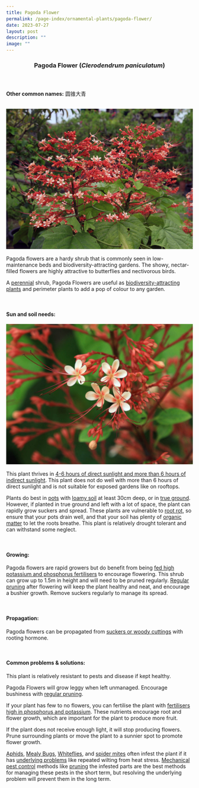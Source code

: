 ```yaml
---
title: Pagoda Flower
permalink: /page-index/ornamental-plants/pagoda-flower/
date: 2023-07-27
layout: post
description: ""
image: ""
---
```

<header> 
	<h3>Pagoda Flower (<em>Clerodendrum paniculatum</em>)</h3> 
</header> 
 
<section> 
	<p><strong>Other common names:</strong> 圆锥大青</p> 
	<br> 
</section> 
 
<section>
	<img title="Pagoda flowers in full bloom. Photo by Victoria Lim." src="/images/Plants/pagodaflower%20(1)_victorialim.jpg">
	<p>Pagoda flowers are a hardy shrub that is commonly seen in low-maintenance beds and biodiversity-attracting gardens. The showy, nectar-filled flowers are highly attractive to butterflies and nectivorous birds.</p>
	<p>A <a href="/learn-more-about-gardening/glossary/#p">perennial</a> shrub, Pagoda Flowers are useful as <a href="/page-index/glossary/biodiversity-attracting-plants/">biodiversity-attracting plants</a> and perimeter plants to add a pop of colour to any garden.</p><p>
	 <br> 
</p></section> 
 
<section> 
  <h4>Sun and soil needs:</h4>
	<img title="A close up of pagoda flowers. photo by Victoria Lim." src="/images/Plants/pagodaflower%20(2)_victorialim.jpg">
   <p>This plant thrives in <a href="/page-index/horticulture-techniques/gauging-light/">4-6 hours of direct sunlight and more than 6 hours of indirect sunlight</a>. This plant does not do well with more than 6 hours of direct sunlight and is not suitable for exposed gardens like on rooftops.</p> 
	<p>Plants do best in <a href="/page-index/horticulture-techniques/planting-in-containers/">pots</a> with <a href="/page-index/horticulture-techniques/soil/">loamy soil</a> at least 30cm deep, or in <a href="/page-index/horticulture-techniques/true-ground/">true ground</a>. However, if planted in true ground and left with a lot of space, the plant can rapidly grow suckers and spread. These plants are vulnerable to <a href="/page-index/plant-problems/root-rot/">root rot</a>, so ensure that your pots drain well, and that your soil has plenty of <a href="/page-index/horticulture-techniques/soil-amendments/">organic matter</a> to let the roots breathe. This plant is relatively drought tolerant and can withstand some neglect.</p> 
	<br>
</section>

<section> 
  <h4>Growing:</h4> 
	<p>Pagoda flowers are rapid growers but do benefit from being <a href="/page-index/horticulture-techniques/fertilising/">fed high potassium and phosphorus fertilisers</a> to encourage flowering. This shrub can grow up to 1.5m in height and will need to be pruned regularly. <a href="/page-index/horticulture-techniques/pruning/">Regular pruning</a> after flowering will keep the plant healthy and neat, and encourage a bushier growth. Remove suckers regularly to manage its spread.</p> 
	<br> 
</section> 

<section> 
  <h4>Propagation:</h4> 
	<p>Pagoda flowers can be propagated from <a href="/page-index/horticulture-techniques/propagating-by-division/">suckers or </a><a href="/page-index/horticulture-techniques/propagating-by-cuttings/">woody cuttings</a> with rooting hormone.</p> 
	<br> 
</section> 
 
<section> 
  <h4>Common problems &amp; solutions:</h4> 
	<p>This plant is relatively resistant to pests and disease if kept healthy.</p>
		<p>Pagoda Flowers will grow leggy when left unmanaged. Encourage bushiness with <a href="/page-index/horticulture-techniques/pruning/">regular pruning</a>.</p>
	<p>If your plant has few to no flowers, you can fertilise the plant with <a href="/page-index/horticulture-techniques/fertilising/">fertilisers high in phosphorus and potassium</a>. These nutrients encourage root and flower growth, which are important for the plant to produce more fruit.</p>
		<p>If the plant does not receive enough light, it will stop producing flowers. Prune surrounding plants or move the plant to a sunnier spot to promote flower growth.</p>
<p><a href="/page-index/pests/aphids/">Aphids</a>, <a href="/page-index/pests/mealy-bugs/">Mealy Bugs</a>, <a href="/page-index/pests/whiteflies/">Whiteflies</a>, and <a href="/page-index/pests/spider-mites/">spider mites</a> often infest the plant if it has <a href="/learn-more-about-gardening/plant-problems/">underlying problems</a> like repeated wilting from heat stress. <a href="/horticulture-techniques/pest-control/">Mechanical pest control</a> methods like <a href="/page-index/horticulture-techniques/pruning/">pruning</a> the infested parts are the best methods for managing these pests in the short term, but resolving the underlying problem will prevent them in the long term.</p>
	<br> 
</section>